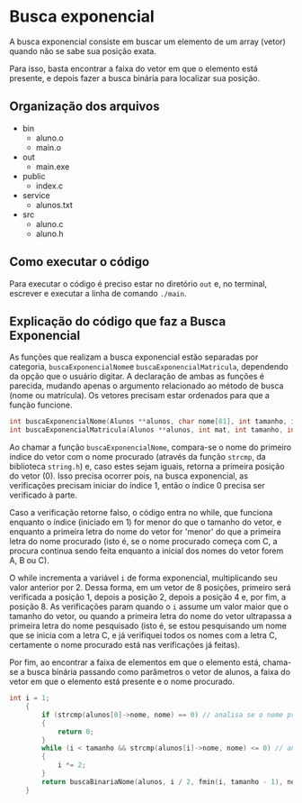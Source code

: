 # Busca exponencial

A busca exponencial consiste em buscar um elemento de um array (vetor) quando não se sabe sua posição exata.

Para isso, basta encontrar a faixa do vetor em que o elemento está presente, e depois fazer a busca binária para localizar sua posição.

## Organização dos arquivos
- bin
    - aluno.o
    - main.o
- out
    - main.exe
- public
    - index.c
- service
    - alunos.txt
- src
    - aluno.c
    - aluno.h

## Como executar o código
Para executar o código é preciso estar no diretório `out` e, no terminal, escrever e executar a linha de comando `./main`.

## Explicação do código que faz a Busca Exponencial
As funções que realizam a busca exponencial estão separadas por categoria, `buscaExponencialNome`e `buscaExponencialMatricula`, dependendo da opção que o usuário digitar. A declaração de ambas as funções é parecida, mudando apenas o argumento relacionado ao método de busca (nome ou matrícula). Os vetores precisam estar ordenados para que a função funcione.

```c
int buscaExponencialNome(Alunos **alunos, char nome[81], int tamanho, int opcao);
int buscaExponencialMatricula(Alunos **alunos, int mat, int tamanho, int opcao);
```

Ao chamar a função `buscaExponencialNome`, compara-se o nome do primeiro índice do vetor com o nome procurado (através da função `strcmp`, da biblioteca `string.h`) e, caso estes sejam iguais, retorna a primeira posição do vetor (0). Isso precisa ocorrer pois, na busca exponencial, as verificações precisam iniciar do índice 1, então o índice 0 precisa ser verificado à parte.

Caso a verificação retorne falso, o código entra no while, que funciona enquanto o índice (iniciado em 1) for menor do que o tamanho do vetor, e enquanto a primeira letra do nome do vetor for 'menor' do que a primeira letra do nome procurado (isto é, se o nome procurado começa com C, a procura continua sendo feita enquanto a inicial dos nomes do vetor forem A, B ou C).

O while incrementa a variável `i` de forma exponencial, multiplicando seu valor anterior por 2. Dessa forma, em um vetor de 8 posições, primeiro será verificada a posição 1, depois a posição 2, depois a posição 4 e, por fim, a posição 8. As verificações param quando o `i` assume um valor maior que o tamanho do vetor, ou quando a primeira letra do nome do vetor ultrapassa a primeira letra do nome pesquisado (isto é, se estou pesquisando um nome que se inicia com a letra C, e já verifiquei todos os nomes com a letra C, certamente o nome procurado está nas verificações já feitas).

Por fim, ao encontrar a faixa de elementos em que o elemento está, chama-se a busca binária passando como parâmetros o vetor de alunos, a faixa do vetor em que o elemento está presente e o nome procurado.

```c
int i = 1;
    {
        if (strcmp(alunos[0]->nome, nome) == 0) // analisa se o nome procurado está no primeiro índice do vetor
        {
            return 0;
        }
        while (i < tamanho && strcmp(alunos[i]->nome, nome) <= 0) // analisa a faixa em que o nome está presente
        {
            i *= 2;
        }
        return buscaBinariaNome(alunos, i / 2, fmin(i, tamanho - 1), nome); // chama a busca binária para encontrar o nome
    }
```